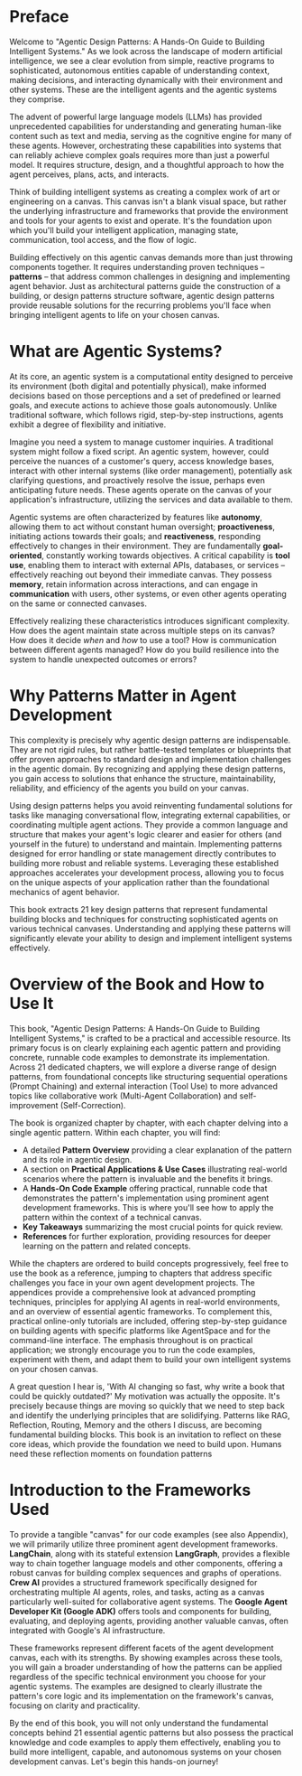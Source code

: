 # Preface

Welcome to "Agentic Design Patterns: A Hands-On Guide to Building Intelligent Systems." As we look across the landscape of modern artificial intelligence, we see a clear evolution from simple, reactive programs to sophisticated, autonomous entities capable of understanding context, making decisions, and interacting dynamically with their environment and other systems. These are the intelligent agents and the agentic systems they comprise.

The advent of powerful large language models (LLMs) has provided unprecedented capabilities for understanding and generating human-like content such as text and media, serving as the cognitive engine for many of these agents. However, orchestrating these capabilities into systems that can reliably achieve complex goals requires more than just a powerful model. It requires structure, design, and a thoughtful approach to how the agent perceives, plans, acts, and interacts.

Think of building intelligent systems as creating a complex work of art or engineering on a canvas. This canvas isn't a blank visual space, but rather the underlying infrastructure and frameworks that provide the environment and tools for your agents to exist and operate. It's the foundation upon which you'll build your intelligent application, managing state, communication, tool access, and the flow of logic.

Building effectively on this agentic canvas demands more than just throwing components together. It requires understanding proven techniques – **patterns** – that address common challenges in designing and implementing agent behavior. Just as architectural patterns guide the construction of a building, or design patterns structure software, agentic design patterns provide reusable solutions for the recurring problems you'll face when bringing intelligent agents to life on your chosen canvas.

# What are Agentic Systems?

At its core, an agentic system is a computational entity designed to perceive its environment (both digital and potentially physical), make informed decisions based on those perceptions and a set of predefined or learned goals, and execute actions to achieve those goals autonomously. Unlike traditional software, which follows rigid, step-by-step instructions, agents exhibit a degree of flexibility and initiative.

Imagine you need a system to manage customer inquiries. A traditional system might follow a fixed script. An agentic system, however, could perceive the nuances of a customer's query, access knowledge bases, interact with other internal systems (like order management), potentially ask clarifying questions, and proactively resolve the issue, perhaps even anticipating future needs. These agents operate on the canvas of your application's infrastructure, utilizing the services and data available to them.

Agentic systems are often characterized by features like **autonomy**, allowing them to act without constant human oversight; **proactiveness**, initiating actions towards their goals; and **reactiveness**, responding effectively to changes in their environment. They are fundamentally **goal-oriented**, constantly working towards objectives. A critical capability is **tool use**, enabling them to interact with external APIs, databases, or services – effectively reaching out beyond their immediate canvas. They possess **memory**, retain information across interactions, and can engage in **communication** with users, other systems, or even other agents operating on the same or connected canvases.

Effectively realizing these characteristics introduces significant complexity. How does the agent maintain state across multiple steps on its canvas? How does it decide *when* and *how* to use a tool? How is communication between different agents managed? How do you build resilience into the system to handle unexpected outcomes or errors?

# Why Patterns Matter in Agent Development

This complexity is precisely why agentic design patterns are indispensable. They are not rigid rules, but rather battle-tested templates or blueprints that offer proven approaches to standard design and implementation challenges in the agentic domain. By recognizing and applying these design patterns, you gain access to solutions that enhance the structure, maintainability, reliability, and efficiency of the agents you build on your canvas.

Using design patterns helps you avoid reinventing fundamental solutions for tasks like managing conversational flow, integrating external capabilities, or coordinating multiple agent actions. They provide a common language and structure that makes your agent's logic clearer and easier for others (and yourself in the future) to understand and maintain. Implementing patterns designed for error handling or state management directly contributes to building more robust and reliable systems. Leveraging these established approaches accelerates your development process, allowing you to focus on the unique aspects of your application rather than the foundational mechanics of agent behavior.

This book extracts 21 key design patterns that represent fundamental building blocks and techniques for constructing sophisticated agents on various technical canvases. Understanding and applying these patterns will significantly elevate your ability to design and implement intelligent systems effectively.

# Overview of the Book and How to Use It

This book, "Agentic Design Patterns: A Hands-On Guide to Building Intelligent Systems," is crafted to be a practical and accessible resource. Its primary focus is on clearly explaining each agentic pattern and providing concrete, runnable code examples to demonstrate its implementation. Across 21 dedicated chapters, we will explore a diverse range of design patterns, from foundational concepts like structuring sequential operations (Prompt Chaining) and external interaction (Tool Use) to more advanced topics like collaborative work (Multi-Agent Collaboration) and self-improvement (Self-Correction).

The book is organized chapter by chapter, with each chapter delving into a single agentic pattern. Within each chapter, you will find:

* A detailed **Pattern Overview** providing a clear explanation of the pattern and its role in agentic design.  
* A section on **Practical Applications & Use Cases** illustrating real-world scenarios where the pattern is invaluable and the benefits it brings.  
* A **Hands-On Code Example** offering practical, runnable code that demonstrates the pattern's implementation using prominent agent development frameworks. This is where you'll see how to apply the pattern within the context of a technical canvas.  
* **Key Takeaways** summarizing the most crucial points for quick review.  
* **References** for further exploration, providing resources for deeper learning on the pattern and related concepts.

While the chapters are ordered to build concepts progressively, feel free to use the book as a reference, jumping to chapters that address specific challenges you face in your own agent development projects. The appendices provide a comprehensive look at advanced prompting techniques, principles for applying AI agents in real-world environments, and an overview of essential agentic frameworks. To complement this, practical online-only tutorials are included, offering step-by-step guidance on building agents with specific platforms like AgentSpace and for the command-line interface. The emphasis throughout is on practical application; we strongly encourage you to run the code examples, experiment with them, and adapt them to build your own intelligent systems on your chosen canvas.

A great question I hear is, 'With AI changing so fast, why write a book that could be quickly outdated?' My motivation was actually the opposite. It's precisely because things are moving so quickly that we need to step back and identify the underlying principles that are solidifying. Patterns like RAG, Reflection, Routing, Memory and the others I discuss, are becoming fundamental building blocks. This book is an invitation to reflect on these core ideas, which provide the foundation we need to build upon. Humans need these reflection moments on foundation patterns

# Introduction to the Frameworks Used

To provide a tangible "canvas" for our code examples (see also Appendix), we will primarily utilize three prominent agent development frameworks. **LangChain**, along with its stateful extension **LangGraph**, provides a flexible way to chain together language models and other components, offering a robust canvas for building complex sequences and graphs of operations. **Crew AI** provides a structured framework specifically designed for orchestrating multiple AI agents, roles, and tasks, acting as a canvas particularly well-suited for collaborative agent systems. The **Google Agent Developer Kit (Google ADK)** offers tools and components for building, evaluating, and deploying agents, providing another valuable canvas, often integrated with Google's AI infrastructure.

These frameworks represent different facets of the agent development canvas, each with its strengths. By showing examples across these tools, you will gain a broader understanding of how the patterns can be applied regardless of the specific technical environment you choose for your agentic systems. The examples are designed to clearly illustrate the pattern's core logic and its implementation on the framework's canvas, focusing on clarity and practicality.

By the end of this book, you will not only understand the fundamental concepts behind 21 essential agentic patterns but also possess the practical knowledge and code examples to apply them effectively, enabling you to build more intelligent, capable, and autonomous systems on your chosen development canvas. Let's begin this hands-on journey\!
